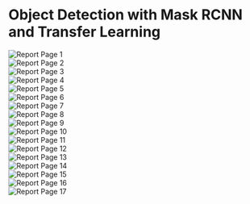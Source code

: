 # Object Detection with Mask RCNN and Transfer Learning
<img src = "https://github.com/junaidqutab/ObjectDetectionMaskRCNN/blob/6e0cf17c4cf67a04d83ff47f7f9d88a0d94dc7c2/report/1.png" alt = "Report Page 1"/><br/>
<img src = "https://github.com/junaidqutab/ObjectDetectionMaskRCNN/blob/6e0cf17c4cf67a04d83ff47f7f9d88a0d94dc7c2/report/2.png" alt = "Report Page 2"/><br/>
<img src = "https://github.com/junaidqutab/ObjectDetectionMaskRCNN/blob/6e0cf17c4cf67a04d83ff47f7f9d88a0d94dc7c2/report/3.png" alt = "Report Page 3"/><br/>
<img src = "https://github.com/junaidqutab/ObjectDetectionMaskRCNN/blob/6e0cf17c4cf67a04d83ff47f7f9d88a0d94dc7c2/report/4.png" alt = "Report Page 4"/><br/>
<img src = "https://github.com/junaidqutab/ObjectDetectionMaskRCNN/blob/6e0cf17c4cf67a04d83ff47f7f9d88a0d94dc7c2/report/5.png" alt = "Report Page 5"/><br/>
<img src = "https://github.com/junaidqutab/ObjectDetectionMaskRCNN/blob/6e0cf17c4cf67a04d83ff47f7f9d88a0d94dc7c2/report/6.png" alt = "Report Page 6"/><br/>
<img src = "https://github.com/junaidqutab/ObjectDetectionMaskRCNN/blob/6e0cf17c4cf67a04d83ff47f7f9d88a0d94dc7c2/report/7.png" alt = "Report Page 7"/><br/>
<img src = "https://github.com/junaidqutab/ObjectDetectionMaskRCNN/blob/6e0cf17c4cf67a04d83ff47f7f9d88a0d94dc7c2/report/8.png" alt = "Report Page 8"/><br/>
<img src = "https://github.com/junaidqutab/ObjectDetectionMaskRCNN/blob/6e0cf17c4cf67a04d83ff47f7f9d88a0d94dc7c2/report/9.png" alt = "Report Page 9"/><br/>
<img src = "https://github.com/junaidqutab/ObjectDetectionMaskRCNN/blob/6e0cf17c4cf67a04d83ff47f7f9d88a0d94dc7c2/report/10.png" alt = "Report Page 10"/><br/>
<img src = "https://github.com/junaidqutab/ObjectDetectionMaskRCNN/blob/6e0cf17c4cf67a04d83ff47f7f9d88a0d94dc7c2/report/11.png" alt = "Report Page 11"/><br/>
<img src = "https://github.com/junaidqutab/ObjectDetectionMaskRCNN/blob/6e0cf17c4cf67a04d83ff47f7f9d88a0d94dc7c2/report/12.png" alt = "Report Page 12"/><br/>
<img src = "https://github.com/junaidqutab/ObjectDetectionMaskRCNN/blob/6e0cf17c4cf67a04d83ff47f7f9d88a0d94dc7c2/report/13.png" alt = "Report Page 13"/><br/>
<img src = "https://github.com/junaidqutab/ObjectDetectionMaskRCNN/blob/6e0cf17c4cf67a04d83ff47f7f9d88a0d94dc7c2/report/14.png" alt = "Report Page 14"/><br/>
<img src = "https://github.com/junaidqutab/ObjectDetectionMaskRCNN/blob/6e0cf17c4cf67a04d83ff47f7f9d88a0d94dc7c2/report/15.png" alt = "Report Page 15"/><br/>
<img src = "https://github.com/junaidqutab/ObjectDetectionMaskRCNN/blob/6e0cf17c4cf67a04d83ff47f7f9d88a0d94dc7c2/report/16.png" alt = "Report Page 16"/><br/>
<img src = "https://github.com/junaidqutab/ObjectDetectionMaskRCNN/blob/6e0cf17c4cf67a04d83ff47f7f9d88a0d94dc7c2/report/17.png" alt = "Report Page 17"/><br/>
